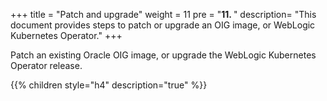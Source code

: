 +++
title = "Patch and upgrade"
weight = 11 
pre = "<b>11. </b>"
description=  "This document provides steps to patch or upgrade an OIG image, or WebLogic Kubernetes Operator."
+++

Patch an existing Oracle OIG image, or upgrade the WebLogic Kubernetes Operator release.

{{% children style="h4" description="true" %}}

